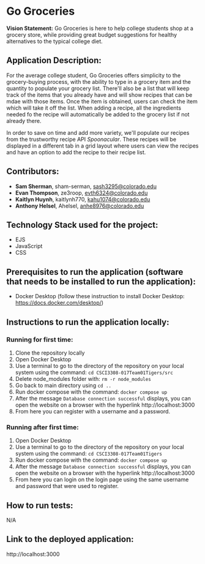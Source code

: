 # Go Groceries

**Vision Statement:** Go Groceries is here to help college students shop at a grocery store, while providing great budget suggestions for healthy alternatives to the typical college diet.

## Application Description:

For the average college student, Go Groceries offers simplicity to the grocery-buying process, with the ability to type in a grocery item and the quantity to populate your grocery list. There'll also be a list that will keep track of the items that you already have and will show recipes that can be mdae with those items. Once the item is obtained, users can check the item which will take it off the list. When adding a recipe, all the ingredients needed fo the recipe will automatically be added to the grocery list if not already there. 

In order to save on time and add more variety, we'll populate our recipes from the trustworthy recipe API *Spoonacular*. These recipes will be displayed in a different tab in a grid layout where users can view the recipes and have an option to add the recipe to their recipe list. 

## Contributors:

* **Sam Sherman**, sham-serman, sash3295@colorado.edu
* **Evan Thompson**, ze3roop, evth6324@colorado.edu
* **Kaitlyn Huynh**, kaitlynh770, kahu1074@colorado.edu
* **Anthony Helsel**, Ahelsel, anhe8976@colorado.edu

## Technology Stack used for the project: 

* EJS
* JavaScript
* CSS

## Prerequisites to run the application (software that needs to be installed to run the application):

* Docker Desktop (follow these instruction to install Docker Desktop: https://docs.docker.com/desktop/)

## Instructions to run the application locally:

### Running for first time:

1. Clone the repository locally
2. Open Docker Desktop
3. Use a terminal to go to the directory of the repository on your local system using the command: `cd CSCI3308-017Team01Tigers/src`
4. Delete node_modules folder with: `rm -r node_modules`
5. Go back to main directory using `cd ..`
6. Run docker compose with the command: `docker compose up`
7. After the message `Database connection successful` displays, you can open the website on a browser with the hyperlink http://localhost:3000 
8. From here you can register with a username and a password.

### Running after first time: 

1. Open Docker Desktop
2. Use a terminal to go to the directory of the repository on your local system using the command: `cd CSCI3308-017Team01Tigers`
3. Run docker compose with the command: `docker compose up`
4. After the message `Database connection successful` displays, you can open the website on a browser with the hyperlink http://localhost:3000
5. From here you can login on the login page using the same username and password that were used to register. 

## How to run tests:

N/A

## Link to the deployed application:

http://localhost:3000

